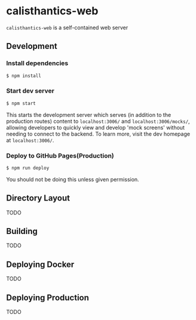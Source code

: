 # calisthantics-web

`calisthantics-web` is a self-contained web server

## Development

### Install dependencies

```sh
$ npm install
```

### Start dev server

```sh
$ npm start
```

This starts the development server which serves (in addition to the production routes)
content to `localhost:3006/` and `localhost:3006/mocks/`, allowing developers to quickly
view and develop 'mock screens' without needing to connect to the backend. To learn
more, visit the dev homepage at `localhost:3006/`.

### Deploy to GitHub Pages(Production)

```sh
$ npm run deploy
```

You should not be doing this unless given permission.

## Directory Layout

TODO

## Building

TODO

## Deploying Docker

TODO

## Deploying Production

TODO
